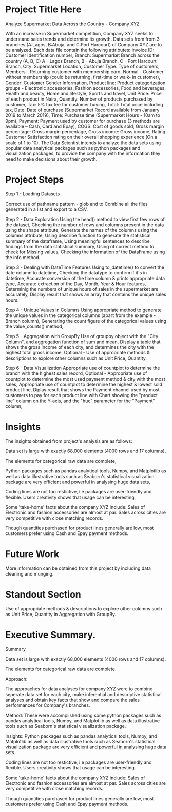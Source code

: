 # Project Title Here
Analyze Supermarket Data Across the Country - Company XYZ

With an increase in Supermarket competition, Company XYZ seeks to understand sales trends and determine its growth. Data sets from from 3 branches (A:Lagos, B:Abuja, and C:Port Harcourt) of Company XYZ are to be analyzed. Each data file contain the following attributes: 
  Invoice ID: Customer Identification number,
  Branch: Supermarket Branch across the country (A, B, C)
    A - Lagos Branch,
    B - Abuja Branch.
    C - Port Harcourt Branch,
  City: Supermarket Location,
  Customer Type: Type of customers, Members - Returning customer with membership card, Normal - Customer without membership (could be returning, first-time or walk-    in customer),
  Gender: Customer Gender Information,
Product line: Product categorization groups - Electronic accessories, Fashion accessories, Food and beverages, Health and beauty, Home and lifestyle, Sports and    travel,
 Unit Price: Price of each product in Naira,
Quantity: Number of products purchased by customer,
Tax: 5% tax fee for customer buying,
Total: Total price including tax,
Date: Date of purchase (Supermarket Record available from January 2019 to March 2019),
Time: Purchase time (Supermarket Hours - 10am to 9pm),
Payment: Payment used by customer for purchase (3 methods are available – Cash, Card and Epay),
COGS: Cost of goods sold,
Gross margin percentage: Gross margin percentage,
Gross income: Gross income,
Rating: Customer Satisfaction rating on their overall shopping experience (On a scale of 1 to 10).
The Data Scientist intends to analyze the data sets using popular data analytical packages such as python packages and visualization packages, to provide the company with the information they need to make decisions about their growth.




# Project Steps
Step 1 - Loading Datasets

Correct use of pathname pattern - glob 
and to Combine all the files generated in a list and export to a CSV. 

Step 2 - Data Exploration
  Using the head() method to view first few rows of the dataset,
  Checking the number of rows and columns present in the data using the shape attribute,
  Generate the names of the columns using the columns attribute,
  Using describe function to generate the statistical summary of the dataframe,
  Using meaningful sentences to describe findings from the data statistical summary,
  Using of correct method to check for Missing values,
  Checking the information of the DataFrame using the info method.

Step 3 -  Dealing with DateTime Features
  Using to_datetime() to convert the date column to datetime,
  Checking the datatype to confirm if it's in datetime,
  Accurate conversion of the time column & prints appropriate data type,
  Accurate extraction of the Day, Month, Year & Hour features,
  Determinig the numbers of unique hours of sales in the supermarket are accurately,
  Display result that shows an array that contains the unique sales hours.

Step 4 - Unique Values in Columns
  Using appropriate method to generate the unique values in the categorical columns (apart from the example - Branch column),
  Generating the count figure of the categorical values using the value_counts() method,

Step 5 -  Aggregation with GroupBy
  Use of groupby object with the "City Column", and aggregation function of sum and mean,
  Display a table that shows the gross income of each city, and determines the city with the highest total gross income,
  Optional - Use of appropriate methods & descriptions to explore other columns such as Unit Price, Quantity.

Step 6 - Data Visualization
  Appropriate use of countplot to determine the branch with the highest sales record,
  Optional - Appropriate use of countplot to determine the most used payment method & city with the most sales,
  Appropriate use of countplot to determine the highest & lowest sold product line,
Diplay result that shows the Payment channel used by most customers to pay for each product line with Chart showing the "product line" column on the Y-axis, and   the  "hue" parameter for the "Payment" column,


# Insights
The insights obtained from project's analysis are as follows:

Data set is large with exactly 68,000 elements (4000 rows and 17 columns),

The elements for categorical raw data are complete,

Python packages such as pandas analytical tools, Numpy, and Matplotlib as well as data illustrative tools such as Seaborn's statistical visualization package are very efficient and powerful in analysing huge data sets,

Coding lines are not too restictive, i.e packages are user-friendly and flexible. Users creativity shows that usage can be interesting,

Some 'take-home' facts about the company XYZ include:
Sales of Electronic and fashion accessories are almost at par. Sales across cities are very competitive with close matching records.

Though quantities purchased for product lines generally are low, most customers prefer using Cash and Epay payment methods.

# Future Work
More information can be obtained from this project by including data cleaning and munging.

# Standout Section
Use of appropriate methods & descriptions to explore other columns such as Unit Price, Quantity in Aggregation with GroupBy.

# Executive Summary.
Summary

Data set is large with exactly 68,000 elements (4000 rows and 17 columns).

The elements for categorical raw data are complete.

Approach:

The approaches for data analyses for company XYZ were to combine seperate data set for each city, make inferential and descriptive statistical analyses and obtain key facts that show and compare the sales performances for Company's branches.

Method:
These were accomplished using some python packages such as pandas analytical tools, Numpy, and Matplotlib as well as data illustrative tools such as Seaborn's statistical visualization package.

Insights:
Python packages such as pandas analytical tools, Numpy, and Matplotlib as well as data illustrative tools such as Seaborn's statistical visualization package are very efficient and powerful in analysing huge data sets.

Coding lines are not too restictive, i.e packages are user-friendly and flexible. Users creativity shows that usage can be interesting.

Some 'take-home' facts about the company XYZ include:
Sales of Electronic and fashion accessories are almost at par. Sales across cities are very competitive with close matching records.

Though quantities purchased for product lines generally are low, most customers prefer using Cash and Epay payment methods.
